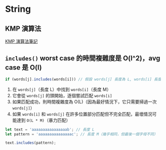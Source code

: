 # String

## KMP 演算法

[KMP 演算法筆記](https://ithelp.ithome.com.tw/articles/10353360)

## `includes()` worst case 的時間複雜度是 O(l^2)，avg case 是 O(l)

```javascript
if (words[j].includes(words[i])) // 假設 words[j] 長度為 L, words[i] 長度為 M
```

1. 在 `words[j]`（長度 L）中找到 `words[i]`（長度 M）
2. 它會從 `words[j]` 的頭開始，逐個嘗試匹配 `words[i]`
3. 如果匹配成功，則時間複雜度為 O(L)（因為最好情況下，它只需要掃過一次 `words[j]`）
4. 如果 `words[i]` 和 `words[j]` 在許多位置部分匹配但不完全匹配，最壞情況可能達到 `O(L * M)`（暴力匹配）

```javascript
let text = 'aaaaaaaaaaaaaaaab'; // 長度 L
let pattern = 'aaaaaaaaaaaaaaac'; // 長度 M（幾乎相同，但最後一個字母不同）

text.includes(pattern);
```
